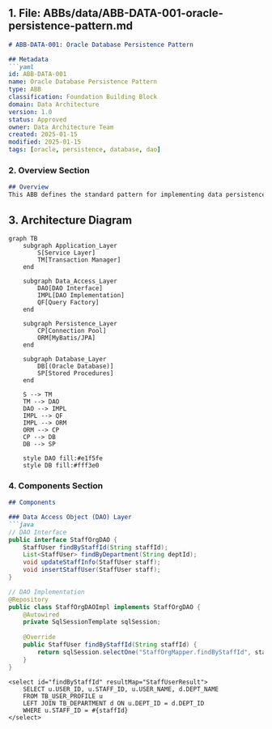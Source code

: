 ## 1. File: ABBs/data/ABB-DATA-001-oracle-persistence-pattern.md

```markdown
# ABB-DATA-001: Oracle Database Persistence Pattern

## Metadata
```yaml
id: ABB-DATA-001
name: Oracle Database Persistence Pattern
type: ABB
classification: Foundation Building Block
domain: Data Architecture
version: 1.0
status: Approved
owner: Data Architecture Team
created: 2025-01-15
modified: 2025-01-15
tags: [oracle, persistence, database, dao]
```

### 2. **Overview Section**
```markdown
## Overview
This ABB defines the standard pattern for implementing data persistence using Oracle Database in enterprise applications. It provides guidelines for data access, transaction management, and performance optimization.
```

## 3. Architecture Diagram
```mermaid
graph TB
    subgraph Application_Layer
        S[Service Layer]
        TM[Transaction Manager]
    end
    
    subgraph Data_Access_Layer
        DAO[DAO Interface]
        IMPL[DAO Implementation]
        QF[Query Factory]
    end
    
    subgraph Persistence_Layer
        CP[Connection Pool]
        ORM[MyBatis/JPA]
    end
    
    subgraph Database_Layer
        DB[(Oracle Database)]
        SP[Stored Procedures]
    end
    
    S --> TM
    TM --> DAO
    DAO --> IMPL
    IMPL --> QF
    IMPL --> ORM
    ORM --> CP
    CP --> DB
    DB --> SP
    
    style DAO fill:#e1f5fe
    style DB fill:#fff3e0
```

### 4. **Components Section**
```markdown
## Components

### Data Access Object (DAO) Layer
```java
// DAO Interface
public interface StaffOrgDAO {
    StaffUser findByStaffId(String staffId);
    List<StaffUser> findByDepartment(String deptId);
    void updateStaffInfo(StaffUser staff);
    void insertStaffUser(StaffUser staff);
}

// DAO Implementation
@Repository
public class StaffOrgDAOImpl implements StaffOrgDAO {
    @Autowired
    private SqlSessionTemplate sqlSession;
    
    @Override
    public StaffUser findByStaffId(String staffId) {
        return sqlSession.selectOne("StaffOrgMapper.findByStaffId", staffId);
    }
}
```

<!-- StaffOrgMapper.xml -->
<mapper namespace="StaffOrgMapper">
    <resultMap id="StaffUserResult" type="com.company.model.StaffUser">
        <id property="userId" column="USER_ID"/>
        <result property="staffId" column="STAFF_ID"/>
        <result property="userName" column="USER_NAME"/>
        <result property="department" column="DEPT_NAME"/>
    </resultMap>
    
    <select id="findByStaffId" resultMap="StaffUserResult">
        SELECT u.USER_ID, u.STAFF_ID, u.USER_NAME, d.DEPT_NAME
        FROM TB_USER_PROFILE u
        LEFT JOIN TB_DEPARTMENT d ON u.DEPT_ID = d.DEPT_ID
        WHERE u.STAFF_ID = #{staffId}
    </select>
</mapper>
